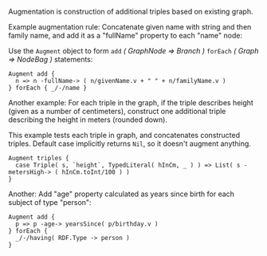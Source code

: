 Augmentation is construction of additional triples based on existing graph.

Example augmentation rule: Concatenate given name with string and then family name,
and add it as a "fullName" property to each "name" node:

Use the `Augment` object to form `add` _( GraphNode => Branch )_ `forEach` _( Graph => NodeBag )_ statements:
```
Augment add {
  n => n -fullName-> ( n/givenName.v + " " + n/familyName.v ) 
} forEach { _/-/name }
```

Another example: For each triple in the graph, if the triple describes height
(given as a number of centimeters),
construct one additional triple describing the height in meters (rounded down).

This example tests each triple in graph, and concatenates constructed triples. Default case implicitly returns `Nil`, so it doesn't augment anything.
```
Augment triples {
  case Triple( s, `height`, TypedLiteral( hInCm, _ ) ) => List( s -metersHigh-> ( hInCm.toInt/100 ) )
}
```

Another: Add "age" property calculated as years since birth for each subject of type "person":

```
Augment add {
  p => p -age-> yearsSince( p/birthday.v ) 
} forEach {
  _/-/having( RDF.Type -> person ) 
}
```